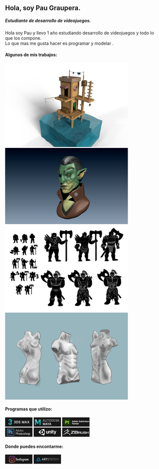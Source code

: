 ## Hola, soy Pau Graupera.
##### Estudiante de desarrollo de videojuegos.

Hola soy Pau y llevo 1 año estudiando desarrollo de videojuegos y todo lo que los compone.
</br>
Lo que mas me gusta hacer es programar y modelar .


#### Algunos de mis trabajos:
<img src="https://github.com/PauGraupera2A/PauGraupera2A/blob/main/Images/pau-graupera-render-10000.jpg" width="400"> <img src="https://github.com/PauGraupera2A/PauGraupera2A/blob/main/Images/pau-graupera-paugraupera1.jpg" width="400">
<img src="https://github.com/PauGraupera2A/PauGraupera2A/blob/main/Images/pau-graupera-siluetas-thumbnails.jpg" width="400"> <img src="https://github.com/PauGraupera2A/PauGraupera2A/blob/main/Images/pau-graupera-paugrauperatorsos.jpg" width="400">

#### Programas que utilizo:

[![3dsMax](https://github.com/PauGraupera2A/PauGraupera2A/blob/main/Images/3ds.jpg)]()
[![Maya](https://github.com/PauGraupera2A/PauGraupera2A/blob/main/Images/maya.jpg)]()
[![Painter](https://github.com/PauGraupera2A/PauGraupera2A/blob/main/Images/painter1.jpg)]()
</br>
[![Photoshop](https://github.com/PauGraupera2A/PauGraupera2A/blob/main/Images/photo.jpg)]()
[![Unity](https://github.com/PauGraupera2A/PauGraupera2A/blob/main/Images/unity.jpg)]()
[![Zbrush](https://github.com/PauGraupera2A/PauGraupera2A/blob/main/Images/zbrush.jpg)]()


#### Donde puedes encontarme:

[![Instagram](https://github.com/PauGraupera2A/PauGraupera2A/blob/main/Images/Untitled-1.jpg)](https://www.instagram.com/graupera98/?next=%2F)
[![ArtStation](https://github.com/PauGraupera2A/PauGraupera2A/blob/main/Images/Untitled-2.jpg)](https://paugraupera7.artstation.com/)


<!--
**PauGraupera2A/PauGraupera2A** is a ✨ _special_ ✨ repository because its `README.md` (this file) appears on your GitHub profile.

Here are some ideas to get you started:

- 🔭 I’m currently working on ...
- 🌱 I’m currently learning ...
- 👯 I’m looking to collaborate on ...
- 🤔 I’m looking for help with ...
- 💬 Ask me about ...
- 📫 How to reach me: ...
- 😄 Pronouns: ...
- ⚡ Fun fact: ...
-->
